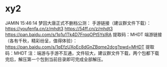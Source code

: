# xy2
JAMIN  15:46:14
梦回大唐正式不删档公测：
手游链接（建议群文件下载）：https://youfenfa.cn/z/mhdt3
https://54ff.cn/z/mhdt3
https://pan.baidu.com/s/1q1u1Tk4D7FrqqOPt5YsIRA 
提取码：MHDT 
端游链接（各有千秋，精彩纷呈，值得体验）：https://pan.baidu.com/s/1qEfzUXoEc8dGnZBqme2dcg?pwd=MHDT 
提取码：MHDT 
注：端游与手游不互通，文件较大，建议群文件下载，两个包都下载完后，解压第一个包到当前目录即可完成全部解压。
